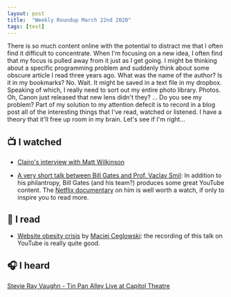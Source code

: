 ```yaml
---
layout: post
title:  "Weekly Roundup March 22nd 2020"
tags: [test]
---
```


There is so much content online with the potential to distract me that I often find it difficult to concentrate. When I'm focusing on a new idea, I often find that my focus is pulled away from it just as I get going. I might be thinking about a specific programming problem and suddenly think about some obscure article I read three years ago. What was the name of the author? Is it in my bookmarks? No. Wait. It might be saved in a text file in my dropbox. Speaking of which, I really need to sort out my entire photo library. Photos. Oh, Canon just released that new lens didn't they? ... Do you see my problem? Part of my solution to my attention defecit is to record in a blog post all of the interesting things that I've read, watched or listened. I have a theory that it'll free up room in my brain. Let's see if I'm right... 
     
## 📺 I watched
    
- [Clairo's interview with Matt Wilkinson](https://www.youtube.com/watch?v=bkZj3Lbck5Q&list=LL5hq7oK0uo4zwfWrxDyRLhw&index=15)

- [A very short talk between Bill Gates and Prof. Vaclav Smil](https://www.youtube.com/watch?v=p55cFT-ti-I&list=LL5hq7oK0uo4zwfWrxDyRLhw&index=22): In addition to his philantropy, Bill Gates (and his team?) produces some great YouTube content. The [Netflix documentary](https://www.netflix.com/gb/title/80184771) on him is well worth a watch, if only to inspire you to read more.   

## 📖 I read
    
- [Website obesity crisis](https://idlewords.com/talks/website_obesity.htm) by [Maciej Ceglowski](https://idlewords.com/): the recording of this talk on YouTube is really quite good.  

## 🎧 I heard 

[Stevie Ray Vaughn - Tin Pan Alley Live at Capitol Theatre](https://www.youtube.com/watch?v=wCsGWkRebw8)
